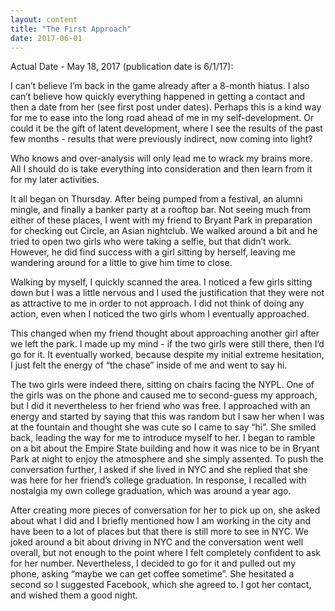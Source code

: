```yaml
---
layout: content
title: "The First Approach"
date: 2017-06-01
---
```


Actual Date - May 18, 2017 (publication date is 6/1/17):

I can’t believe I’m back in the game already after a 8-month hiatus. I also can’t believe how quickly everything happened in getting a contact and then a date from her (see first post under dates). Perhaps this is a kind way for me to ease into the long road ahead of me in my self-development. Or could it be the gift of latent development, where I see the results of the past few months - results that were previously indirect, now coming into light?
 
Who knows and over-analysis will only lead me to wrack my brains more. All I should do is take everything into consideration and then learn from it for my later activities. 
 
It all began on Thursday. After being pumped from a festival, an alumni mingle, and finally a banker party at a rooftop bar. Not seeing much from either of these places, I went with my friend to Bryant Park in preparation for checking out Circle, an Asian nightclub. We walked around a bit and he tried to open two girls who were taking a selfie, but that didn’t work. However, he did find success with a girl sitting by herself, leaving me wandering around for a little to give him time to close. 
 
Walking by myself, I quickly scanned the area. I noticed a few girls sitting down but I was a little nervous and I used the justification that they were not as attractive to me in order to not approach. I did not think of doing any action, even when I noticed the two girls whom I eventually approached. 
 
This changed when my friend thought about approaching another girl after we left the park. I made up my mind - if the two girls were still there, then I’d go for it. It eventually worked, because despite my initial extreme hesitation, I just felt the energy of “the chase” inside of me and went to say hi. 
 
The two girls were indeed there, sitting on chairs facing the NYPL. One of the girls was on the phone and caused me to second-guess my approach, but I did it nevertheless to her friend who was free. I approached with an energy and started by saying that this was random but I saw her when I was at the fountain and thought she was cute so I came to say “hi”. She smiled back, leading the way for me to introduce myself to her. I began to ramble on a bit about the Empire State building and how it was nice to be in Bryant Park at night to enjoy the atmosphere and she simply assented. To push the conversation further, I asked if she lived in NYC and she replied that she was here for her friend’s college graduation. In response, I recalled with nostalgia my own college graduation, which was around a year ago. 
 
After creating more pieces of conversation for her to pick up on, she asked about what I did and I briefly mentioned how I am working in the city and have been to a lot of places but that there is still more to see in NYC. We joked around a bit about driving in NYC and the conversation went well overall, but not enough to the point where I felt completely confident to ask for her number. Nevertheless, I decided to go for it and pulled out my phone, asking “maybe we can get coffee sometime”. She hesitated a second so I suggested Facebook, which she agreed to. I got her contact, and wished them a good night.


